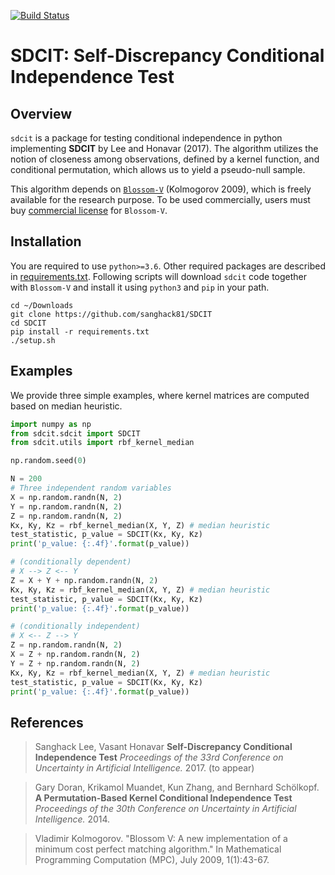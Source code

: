 [![Build Status](https://travis-ci.org/sanghack81/SDCIT.svg?branch=master)](https://travis-ci.org/sanghack81/SDCIT)

SDCIT: Self-Discrepancy Conditional Independence Test
==

Overview
-------
`sdcit` is a package for testing conditional independence in python implementing **SDCIT** by Lee and Honavar (2017). The algorithm utilizes the notion of closeness among observations, defined by a kernel function, and conditional permutation, which allows us to yield a pseudo-null sample.

This algorithm depends on [`Blossom-V`](http://pub.ist.ac.at/~vnk/software/blossom5-v2.05.src.tar.gz) (Kolmogorov 2009), which is freely available for the research purpose. To be used commercially, users must buy [commercial license](http://pub.ist.ac.at/~vnk/software.html) for `Blossom-V`. 

 
 
Installation
-----
You are required to use `python>=3.6`. Other required packages are described in [requirements.txt](https://github.com/sanghack81/SDCIT/blob/master/requirements.txt). Following scripts will download `sdcit` code together with `Blossom-V` and install it using `python3` and `pip` in your path.


```
cd ~/Downloads
git clone https://github.com/sanghack81/SDCIT
cd SDCIT
pip install -r requirements.txt
./setup.sh
```


Examples
-----
We provide three simple examples, where kernel matrices are computed based on median heuristic.

```python
import numpy as np
from sdcit.sdcit import SDCIT
from sdcit.utils import rbf_kernel_median

np.random.seed(0)

N = 200
# Three independent random variables
X = np.random.randn(N, 2)
Y = np.random.randn(N, 2)
Z = np.random.randn(N, 2)
Kx, Ky, Kz = rbf_kernel_median(X, Y, Z) # median heuristic
test_statistic, p_value = SDCIT(Kx, Ky, Kz)
print('p_value: {:.4f}'.format(p_value))

# (conditionally dependent)
# X --> Z <-- Y 
Z = X + Y + np.random.randn(N, 2)
Kx, Ky, Kz = rbf_kernel_median(X, Y, Z) # median heuristic
test_statistic, p_value = SDCIT(Kx, Ky, Kz)
print('p_value: {:.4f}'.format(p_value))

# (conditionally independent)
# X <-- Z --> Y 
Z = np.random.randn(N, 2)
X = Z + np.random.randn(N, 2)
Y = Z + np.random.randn(N, 2)
Kx, Ky, Kz = rbf_kernel_median(X, Y, Z) # median heuristic
test_statistic, p_value = SDCIT(Kx, Ky, Kz)
print('p_value: {:.4f}'.format(p_value))

```

References
-------


> Sanghack Lee, Vasant Honavar **Self-Discrepancy Conditional Independence Test**
> _Proceedings of the 33rd Conference on Uncertainty in Artificial Intelligence._ 2017. (to appear)


> Gary Doran, Krikamol Muandet, Kun Zhang, and Bernhard Schölkopf. **A Permutation-Based Kernel Conditional Independence Test** 
> _Proceedings of the 30th Conference on Uncertainty in Artificial Intelligence._ 2014.


> Vladimir Kolmogorov. "Blossom V: A new implementation of a minimum cost perfect matching algorithm."
>        In Mathematical Programming Computation (MPC), July 2009, 1(1):43-67.


